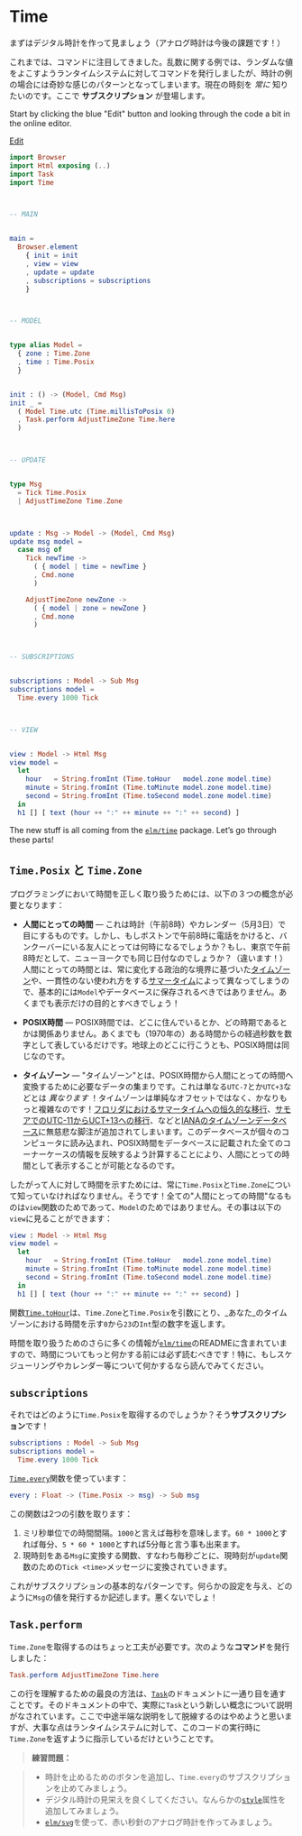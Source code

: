 # Time

<!--
Now we are going to make a digital clock. (Analog will be an exercise!)

So far we have focused on commands. With the HTTP and randomness examples, we commanded Elm to do specific work immediately, but that is sort of a weird pattern for a clock. We _always_ want to know the current time. This is where **subscriptions** come in!
-->
まずはデジタル時計を作って見ましょう（アナログ時計は今後の課題です！）

これまでは、コマンドに注目してきました。乱数に関する例では、ランダムな値をよこすようランタイムシステムに対してコマンドを発行しましたが、時計の例の場合には奇妙な感じのパターンとなってしまいます。現在の時刻を _常に_ 知りたいのです。ここで **サブスクリプション** が登場します。

<!--
Start by clicking the blue "Edit" button and looking through the code a bit in the online editor.
-->
<!-- TODO -->
Start by clicking the blue "Edit" button and looking through the code a bit in the online editor.

<div class="edit-link"><a href="https://elm-lang.org/examples/time">Edit</a></div>

```elm
import Browser
import Html exposing (..)
import Task
import Time



-- MAIN


main =
  Browser.element
    { init = init
    , view = view
    , update = update
    , subscriptions = subscriptions
    }



-- MODEL


type alias Model =
  { zone : Time.Zone
  , time : Time.Posix
  }


init : () -> (Model, Cmd Msg)
init _ =
  ( Model Time.utc (Time.millisToPosix 0)
  , Task.perform AdjustTimeZone Time.here
  )



-- UPDATE


type Msg
  = Tick Time.Posix
  | AdjustTimeZone Time.Zone



update : Msg -> Model -> (Model, Cmd Msg)
update msg model =
  case msg of
    Tick newTime ->
      ( { model | time = newTime }
      , Cmd.none
      )

    AdjustTimeZone newZone ->
      ( { model | zone = newZone }
      , Cmd.none
      )



-- SUBSCRIPTIONS


subscriptions : Model -> Sub Msg
subscriptions model =
  Time.every 1000 Tick



-- VIEW


view : Model -> Html Msg
view model =
  let
    hour   = String.fromInt (Time.toHour   model.zone model.time)
    minute = String.fromInt (Time.toMinute model.zone model.time)
    second = String.fromInt (Time.toSecond model.zone model.time)
  in
  h1 [] [ text (hour ++ ":" ++ minute ++ ":" ++ second) ]
```

<!-- 
The new stuff is all coming from the [`elm/time`][time] package. Let&rsquo;s go through these parts!
-->
<!-- TODO -->
<!-- 元の文章：
新しく導入された部分を見ていきましょう。
-->
The new stuff is all coming from the [`elm/time`][time] package. Let&rsquo;s go through these parts!

[time]: https://package.elm-lang.org/packages/elm/time/latest/


<!-- 
## `Time.Posix` and `Time.Zone`
-->

## `Time.Posix` と `Time.Zone`

<!--
To work with time successfully in programming, we need three different concepts:
-->
プログラミングにおいて時間を正しく取り扱うためには、以下の３つの概念が必要となります：

<!--
- **Human Time** &mdash; This is what you see on clocks (8am) or on calendars (May 3rd). Great! But if my phone call is at 8am in Boston, what time is it for my friend in Vancouver? If it is at 8am in Tokyo, is that even the same day in New York? (No!) So between [time zones][tz] based on ever-changing political boundaries and inconsistent use of [daylight saving time][dst], human time should basically never be stored in your `Model` or database! It is only for display!
-->

- **人間にとっての時間** &mdash; これは時計（午前8時）やカレンダー（5月3日）で目にするものです。しかし、もしボストンで午前8時に電話をかけると、バンクーバーにいる友人にとっては何時になるでしょうか？もし、東京で午前8時だとして、ニューヨークでも同じ日付なのでしょうか？（違います！）人間にとっての時間とは、常に変化する政治的な境界に基づいた[タイムゾーン][tz]や、一貫性のない使われ方をする[サマータイム][dst]によって異なってしまうので、基本的には`Model`やデータベースに保存されるべきではありません。あくまでも表示だけの目的とすべきでしょう！

<!--
- **POSIX Time** &mdash; With POSIX time, it does not matter where you live or what time of year it is. It is just the number of seconds elapsed since some arbitrary moment (in 1970). Everywhere you go on Earth, POSIX time is the same.
-->

- **POSIX時間** &mdash; POSIX時間では、どこに住んでいるとか、どの時期であるとかは関係ありません。あくまでも（1970年の）ある時間からの経過秒数を数字として表しているだけです。地球上のどこに行こうとも、POSIX時間は同じなのです。

<!--
- **Time Zones** &mdash; A “time zone” is a bunch of data that allows you to turn POSIX time into human time. This is _not_ just `UTC-7` or `UTC+3` though! Time zones are way more complicated than a simple offset! Every time [Florida switches to DST forever][florida] or [Samoa switches from UTC-11 to UTC+13][samoa], some poor soul adds a note to the [IANA time zone database][iana]. That database is loaded onto every computer, and between POSIX time and all the corner cases in the database, we can figure out human times!
-->
- **タイムゾーン** &mdash; "タイムゾーン"とは、POSIX時間から人間にとっての時間へ変換するために必要なデータの集まりです。これは単なる`UTC-7`とか`UTC+3`などとは _異なります_ ！タイムゾーンは単純なオフセットではなく、かなりもっと複雑なのです！[フロリダにおけるサマータイムへの恒久的な移行][florida]、[サモアでのUTC-11からUCT+13への移行][samoa]、などと[IANAのタイムゾーンデータベース][iana]に無慈悲な脚注が追加されてしまいます。このデータベースが個々のコンピュータに読み込まれ、POSIX時間をデータベースに記載された全てのコーナーケースの情報を反映するよう計算することにより、人間にとっての時間として表示することが可能となるのです。

<!--
So to show a human being a time, you must always know `Time.Posix` and `Time.Zone`. That is it! So all that “human time” stuff is for the `view` function, not the `Model`. In fact, you can see that in our `view`:
-->
したがって人に対して時間を示すためには、常に`Time.Posix`と`Time.Zone`について知っていなければなりません。そうです！全ての"人間にとっての時間"なるものは`view`関数のためであって、`Model`のためではありません。その事は以下の`view`に見ることができます：

```elm
view : Model -> Html Msg
view model =
  let
    hour   = String.fromInt (Time.toHour   model.zone model.time)
    minute = String.fromInt (Time.toMinute model.zone model.time)
    second = String.fromInt (Time.toSecond model.zone model.time)
  in
  h1 [] [ text (hour ++ ":" ++ minute ++ ":" ++ second) ]
```
<!--
The [`Time.toHour`][toHour] function takes `Time.Zone` and `Time.Posix` gives us back an `Int` from `0` to `23` indicating what hour it is in _your_ time zone.
-->
関数[`Time.toHour`][toHour]は、`Time.Zone`と`Time.Posix`を引数にとり、_あなた_のタイムゾーンにおける時間を示す`0`から`23`の`Int`型の数字を返します。

<!--
There is a lot more info about handling times in the README of [`elm/time`][time]. Definitely read it before doing more with time! Especially if you are working with scheduling, calendars, etc.
-->
時間を取り扱うためのさらに多くの情報が[`elm/time`][time]のREADMEに含まれていますので、時間についてもっと何かする前には必ず読むべきです！特に、もしスケジューリングやカレンダー等について何かするなら読んでみてください。

[tz]: https://en.wikipedia.org/wiki/Time_zone
[dst]: https://en.wikipedia.org/wiki/Daylight_saving_time
[iana]: https://en.wikipedia.org/wiki/IANA_time_zone_database
[samoa]: https://en.wikipedia.org/wiki/Time_in_Samoa
[florida]: https://www.npr.org/sections/thetwo-way/2018/03/08/591925587/
[toHour]: https://package.elm-lang.org/packages/elm/time/latest/Time#toHour


## `subscriptions`

<!--
Okay, well how should we get our `Time.Posix` though? With a **subscription**!
-->
それではどのように`Time.Posix`を取得するのでしょうか？そう**サブスクリプション**です！

```elm
subscriptions : Model -> Sub Msg
subscriptions model =
  Time.every 1000 Tick
```

<!--
We are using the [`Time.every`][every] function:
-->
[`Time.every`][every]関数を使っています：

[every]: https://package.elm-lang.org/packages/elm/time/latest/Time#every

```elm
every : Float -> (Time.Posix -> msg) -> Sub msg
```
<!--
It takes two arguments:

1. A time interval in milliseconds. We said `1000` which means every second. But we could also say `60 * 1000` for every minute, or `5 * 60 * 1000` for every five minutes.
2. A function that turns the current time into a `Msg`. So every second, the current time is going to turn into a `Tick <time>` for our `update` function.

That is the basic pattern of any subscription. You give some configuration, and you describe how to produce `Msg` values. Not too bad!
-->
この関数は2つの引数を取ります：

1. ミリ秒単位での時間間隔。`1000`と言えば毎秒を意味します。`60 * 1000`とすれば毎分、`5 * 60 * 1000`とすれば5分毎と言う事も出来ます。
2. 現時刻をある`Msg`に変換する関数、すなわち毎秒ごとに、現時刻が`update`関数のための`Tick <time>`メッセージに変換されていきます。

これがサブスクリプションの基本的なパターンです。何らかの設定を与え、どのように`Msg`の値を発行するか記述します。悪くないでしょ！

## `Task.perform`

<!--
Getting `Time.Zone` is a bit trickier. Our program created a **command** with:
-->
`Time.Zone`を取得するのはちょっと工夫が必要です。次のような**コマンド**を発行しました：

```elm
Task.perform AdjustTimeZone Time.here
```

<!--
Reading through the [`Task`][task] docs is the best way to understand that line. The docs are written to actually explain the new concepts, and I think it would be too much of a digression to include a worse version of that info here. The point is just that we command the runtime to give us the `Time.Zone` wherever the code is running.
-->
この行を理解するための最良の方法は、[`Task`][task]のドキュメントに一通り目を通すことです。そのドキュメントの中で、実際に`Task`という新しい概念について説明がなされています。ここで中途半端な説明をして脱線するのはやめようと思いますが、大事な点はランタイムシステムに対して、このコードの実行時に`Time.Zone`を返すように指示しているだけということです。

[utc]: https://package.elm-lang.org/packages/elm/time/latest/Time#utc
[task]: https://package.elm-lang.org/packages/elm/core/latest/Task

<!--
> **Exercises:**
-->
> **練習問題：**
>
<!--
> - Add a button to pause the clock, turning the `Time.every` subscription off.
> - Make the digital clock look nicer. Maybe add some [`style`][style] attributes.
> - Use [`elm/svg`][svg] to make an analog clock with a red second hand!
-->
> - 時計を止めるためのボタンを追加し、`Time.every`のサブスクリプションを止めてみましょう。
> - デジタル時計の見栄えを良くしてください。なんらかの[`style`][style]属性を追加してみましょう。
> - [`elm/svg`][svg]を使って、赤い秒針のアナログ時計を作ってみましょう。

[style]: https://package.elm-lang.org/packages/elm/html/latest/Html-Attributes#style
[svg]: https://package.elm-lang.org/packages/elm/svg/latest/
